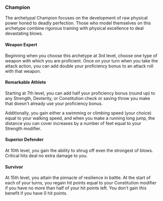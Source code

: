 ### Champion
The archetypal Champion focuses on the development of raw physical power honed to deadly perfection. Those who model themselves on this archetype combine rigorous training with physical excellence to deal devastating blows.

#### Weapon Expert
Beginning when you choose this archetype at 3rd level, choose one type of weapon with which you are proficient. Once on your turn when you take the attack action, you can add double your proficiency bonus to an attack roll with that weapon. 

#### Remarkable Athlete
Starting at 7th level, you can add half your proficiency bonus (round up) to any Strength, Dexterity, or Constitution check or saving throw you make that doesn't already use your proficiency bonus.

Additionally, you gain either a swimming or climbing speed (your choice) equal to your walking speed, and when you make a running long jump, the distance you can cover increases by a number of feet equal to your Strength modifier.

#### Superior Defender
At 10th level, you gain the ability to shrug off even the strongest of blows. Critical hits deal no extra damage to you.

#### Survivor
At 15th level, you attain the pinnacle of resilience in battle. At the start of each of your turns, you regain hit points equal to your Constitution modifier if you have no more than half of your hit points left. You don't gain this benefit if you have 0 hit points.